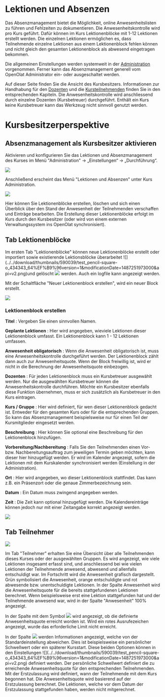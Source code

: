 # Lektionen und Absenzen

Das Absenzmanagement bietet die Möglichkeit, online Anwesenheitslisten zu
führen und Fehlzeiten zu dokumentieren. Die Anwesenheitskontrolle wird pro
Kurs geführt. Dafür können im Kurs Lektionenblöcke mit 1-12 Lektionen erstellt
werden. Die einzelnen Lektionen ermöglichen es, dass Teilnehmende einzelne
Lektionen aus einem Lektionenblock fehlen können und nicht gleich den gesamten
Lektionenblock als abwesend eingetragen bekommen.

Die allgemeinen Einstellungen werden systemweit in der
[Administration](../../manual_admin/administration/Lecture_and_roll_call_management.de.md) vorgenommen. Ferner
kann das Absenzmanagement generell vom OpenOlat Administrator ein- oder
ausgeschaltet werden.

Auf dieser Seite finden Sie die Ansicht des Kursbesitzers. Informationen zur
Handhabung für den [Dozenten](Lectures_-_Teacher_view.de.md) und die
[Kursteilnehmenden](Lectures_-_User_view.de.md) finden Sie in den
entsprechenden Kapiteln. Die Anwesenheitskontrolle wird anschliessend durch
einzelne Dozenten (Kursbetreuer) durchgeführt. Enthält ein Kurs keine
Kursbetreuer kann das Werkzeug nicht sinnvoll genutzt werden.  

# Kursbesitzerperspektive

## Absenzmanagement als Kursbesitzer aktivieren

Aktivieren und konfigurieren Sie das Lektionen und Absenzmanagement des Kurses
im Menü "Administration" -> „Einstellungen“ -> „Durchführung“.

![](assets/Absenzen_Konfiguration.png)

Anschließend erscheint das Menü "Lektionen und Absenzen" unter Kurs
Administration.  

![](assets/13_Lektionen_Absenzen.png)

Hier können Sie Lektionenblöcke erstellen, löschen und sich einen Überblick
über den Stand der Anwesenheit der Teilnehmenden verschaffen und Einträge
bearbeiten. Die Erstellung dieser Lektionenblöcke erfolgt im Kurs durch den
Kursbesitzer (oder wird von einem externen Verwaltungssystem ins OpenOlat
synchronisiert).  

## Tab Lektionenblöcke

Im ersten Tab "Lektionenblöcke" können neue Lektionenblöcke erstellt oder
importiert sowie existierende Lektionsblöcke überarbeitet
![](../../download/thumbnails/590039/test_pencil-square-
o_434343_64%EF%B9%96version=1&modificationDate=1487251973000&api=v2.png)und
gelöscht
![](assets/setting_434343_64.png)
werden. Auch ein logfile kann angezeigt werden.

Mit der Schaltfläche "Neuer Lektionenblock erstellen", wird ein neuer Block
erstellt.

![](assets/Lektionen_erstellen.png)

### Lektionenblock erstellen

 **Titel** : Vergeben Sie einen sinnvollen Namen.

 **Geplante Lektionen** : Hier wird angegeben, wieviele Lektionen dieser
Lektionenblock umfasst. Ein Lektionenblock kann 1 - 12 Lektionen umfassen.

 **Anwesenheit obligatorisch** : Wenn die Anwesenheit obligatorisch ist, muss
eine Anwesenheitskontrolle durchgeführt werden. Der Lektionenblock zählt dann
auch zur Anwesenheitsquote. Wenn der Block freiwillig ist, wird er nicht in
die Berechnung der Anwesenheitsquote einbezogen.  

**Dozenten** : Für jeden Lektionenblock muss ein Kursbetreuer ausgewählt
werden. Nur die ausgewählten Kursbetreuer können die Anwesenheitskontrolle
durchführen. Möchte ein Kursbesitzer ebenfalls diese Funktion übernehmen, muss
er sich zusätzlich als Kursbetreuer in den Kurs eintragen.

 **Kurs / Gruppe** : Hier wird definiert, für wen dieser Lektionenblock
gedacht ist. Entweder für den gesamten Kurs oder für die entsprechenden
Gruppen. So kann das Absenzmanagement beispielsweise nur für einen Teil der
Kursmitglieder eingesetzt werden.

 **Beschreibung** : Hier können Sie optional eine Beschreibung für den
Lektionenblock hinzufügen.

 **Vorbereitung/Nachbereitung** : Falls Sie den Teilnehmenden einen Vor- bzw.
Nachbereitungsauftrag zum jeweiligen Termin geben möchten, kann dieser hier
hinzugefügt werden. Er wird im Kalender angezeigt, sofern die Lektionen mit
dem Kurskalender synchronisiert werden (Einstellung in der Administration).

 **Ort** : Hier wird angegeben, wo dieser Lektionenblock stattfindet. Das kann
z.B. ein Präsenzort oder die genaue Zimmerbezeichnung sein.

 **Datum** : Ein Datum muss zwingend angegeben werden.

 **Zeit** : Die Zeit kann optional hinzugefügt werden. Die Kalendereinträge
können jedoch nur mit einer Zeitangabe korrekt angezeigt werden.

![](assets/Lektionenblock_erstellen.png)

## Tab Teilnehmer

![](assets/Lektionen_teilnehmer.png)

Im Tab "Teilnehmer" erhalten Sie eine Übersicht über alle Teilnehmenden dieses
Kurses oder der ausgewählten Gruppen. Es wird angezeigt, wie viele Lektionen
insgesamt erfasst sind, und anschliessend bei wie vielen Lektionen der
Teilnehmende anwesend, abwesend und allenfalls entschuldigt war. Im
Fortschritt wird die Anwesenheit grafisch dargestellt. Grün symbolisiert die
Anwesenheit, orange entschuldigte und rot abwesende bzw. unentschuldigte
Lektionen. In der Spalte Anwesenheit wird die Anwesenheitsquote für die
bereits stattgefundenen Lektionen berechnet. Wenn beispielsweise erst eine
Lektion stattgefunden hat und der Teilnehmende anwesend war, wird in der
Spalte "Anwesenheit" 100% angezeigt.

In der Spalte mit dem Symbol
![](assets/attention_434343_64.png)
wird angezeigt, ob die definierte Anwesenheitsquote erreicht worden ist. Wird
ein rotes Ausrufezeichen angezeigt, wurde das erforderliche Limit nicht
erreicht.

In der Spalte
![](assets/infomessage.png)
werden Informationen angezeigt, welche von der Standardeinstellung abweichen.
Dies ist beispielsweise ein persönlicher Schwellwert oder ein späterer
Kursstart. Diese beiden Optionen können in den Einstellungen
![](../../download/thumbnails/590039/test_pencil-square-
o_434343_64%EF%B9%96version=1&modificationDate=1487251973000&api=v2.png)
definiert werden. Der persönliche Schwellwert definiert die zu erreichende
Anwesenheitsquote für den entsprechenden Teilnehmenden. Mit der Erstzulassung
wird definiert, wann der Teilnehmende mit dem Kurs begonnen hat. Die
Anwesenheitsquote wird basierend auf der Erstzulassung berechnet. Die
Lektionen, welche vor dem Datum der Erstzulassung stattgefunden haben, werden
nicht mitgerechnet.

